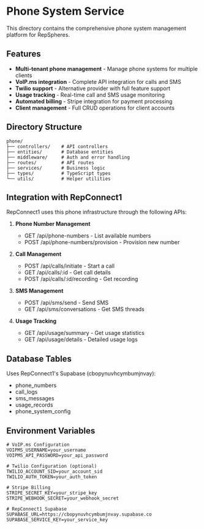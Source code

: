 # Phone System Service

This directory contains the comprehensive phone system management platform for RepSpheres.

## Features

- **Multi-tenant phone management** - Manage phone systems for multiple clients
- **VoIP.ms integration** - Complete API integration for calls and SMS
- **Twilio support** - Alternative provider with full feature support
- **Usage tracking** - Real-time call and SMS usage monitoring
- **Automated billing** - Stripe integration for payment processing
- **Client management** - Full CRUD operations for client accounts

## Directory Structure

```
phone/
├── controllers/    # API controllers
├── entities/       # Database entities
├── middleware/     # Auth and error handling
├── routes/         # API routes
├── services/       # Business logic
├── types/          # TypeScript types
└── utils/          # Helper utilities
```

## Integration with RepConnect1

RepConnect1 uses this phone infrastructure through the following APIs:

1. **Phone Number Management**
   - GET /api/phone-numbers - List available numbers
   - POST /api/phone-numbers/provision - Provision new number
   
2. **Call Management**
   - POST /api/calls/initiate - Start a call
   - GET /api/calls/:id - Get call details
   - POST /api/calls/:id/recording - Get recording
   
3. **SMS Management**
   - POST /api/sms/send - Send SMS
   - GET /api/sms/conversations - Get SMS threads
   
4. **Usage Tracking**
   - GET /api/usage/summary - Get usage statistics
   - GET /api/usage/details - Detailed usage logs

## Database Tables

Uses RepConnect1's Supabase (cbopynuvhcymbumjnvay):
- phone_numbers
- call_logs
- sms_messages
- usage_records
- phone_system_config

## Environment Variables

```env
# VoIP.ms Configuration
VOIPMS_USERNAME=your_username
VOIPMS_API_PASSWORD=your_api_password

# Twilio Configuration (optional)
TWILIO_ACCOUNT_SID=your_account_sid
TWILIO_AUTH_TOKEN=your_auth_token

# Stripe Billing
STRIPE_SECRET_KEY=your_stripe_key
STRIPE_WEBHOOK_SECRET=your_webhook_secret

# RepConnect1 Supabase
SUPABASE_URL=https://cbopynuvhcymbumjnvay.supabase.co
SUPABASE_SERVICE_KEY=your_service_key
```